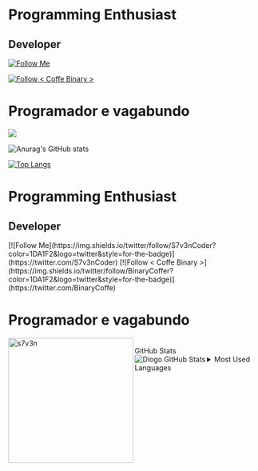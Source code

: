 <h1>Programming Enthusiast</h1>
<h2>Developer</h2>

[![Follow Me](https://img.shields.io/twitter/follow/S7v3nCoder?color=1DA1F2&logo=twitter&style=for-the-badge)](https://twitter.com/S7v3nCoder)

[![Follow < Coffe Binary >](https://img.shields.io/twitter/follow/BinaryCoffer?color=1DA1F2&logo=twitter&style=for-the-badge)](https://twitter.com/BinaryCoffe)
<h1> Programador e vagabundo </h1>

<img src="https://64.media.tumblr.com/bc91fffa1f7f71014fddf10d3d2decbd/tumblr_pkxty5psM71sguk2k_500.gif" align=left> 
<br>


![Anurag's GitHub stats](https://github-readme-stats.vercel.app/api?username=S7v3n&show_icons=true&theme=radical)


[![Top Langs](https://github-readme-stats.vercel.app/api/top-langs/?username=S7v3n&layout=compact)](https://github.com/anuraghazra/github-readme-stats)

<h1>Programming Enthusiast</h1> <h2>Developer</h2>  [![Follow Me](https://img.shields.io/twitter/follow/S7v3nCoder?color=1DA1F2&logo=twitter&style=for-the-badge)](https://twitter.com/S7v3nCoder)  [![Follow < Coffe Binary >](https://img.shields.io/twitter/follow/BinaryCoffer?color=1DA1F2&logo=twitter&style=for-the-badge)](https://twitter.com/BinaryCoffe) <h1> Programador e vagabundo </h1>  <img src="https://64.media.tumblr.com/bc91fffa1f7f71014fddf10d3d2decbd/tumblr_pkxty5psM71sguk2k_500.gif" align=left width="250px" alt="s7v3n">  <br>  <summary>GitHub Stats</summary>    <img align="left" alt="Diogo GitHub Stats" src="https://github-readme-stats.codestackr.vercel.app/api?username=S7v3n&count_private=true&show_icons=true&theme=dracula" />  </details>   <details>   <summary>Most Used Languages</summary>    <img src="https://github-readme-stats-lake-nine.vercel.app/api/top-langs/?username=S7v3n&count_private=true&theme=dracula&layout=compact&langs_count=8" />  </details>
